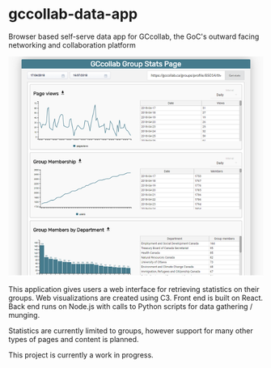 # gccollab-data-app
Browser based self-serve data app for GCcollab, the GoC's outward facing networking and collaboration platform

<p align="center">
    <img src="images/data-app-screen.png?raw=true">
</p>
 This application gives users a web interface for retrieving statistics on their groups.
 Web visualizations are created using C3. Front end is built on React. Back end runs on Node.js with calls to Python scripts for data gathering / munging.

Statistics are currently limited to groups, however support for many other types of pages and content is planned.

This project is currently a work in progress.